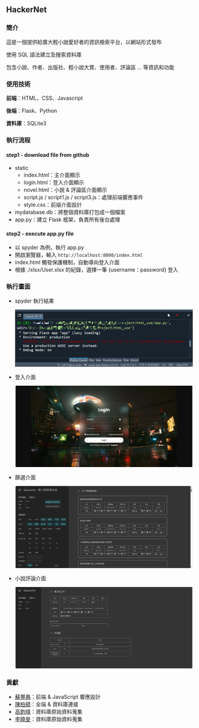 ## HackerNet

### 簡介

這是一個提供給廣大輕小說愛好者的資訊檢索平台，以網站形式發布

使用 SQL 語法建立及搜索資料庫

包含小說、作者、出版社、輕小說大賞、使用者、評論區 ... 等資訊和功能

### 使用技術

**前端**：HTML、CSS、Javascript

**後端**：Flask、Python

**資料庫**：SQLite3

### 執行流程

#### step1 - download file from github

- static
  - index.html：主介面顯示
  - login.html：登入介面顯示
  - novel.html：小說 & 評論區介面顯示
  - script.js / script1.js / script3.js：處理前端響應事件
  - style.css：前端介面設計
- mydatabase.db：將整個資料庫打包成一個檔案
- app.py：建立 Flask 框架，負責所有後台處理

#### step2 - execute app.py file

- 以 spyder 為例，執行 app.py
- 開啟瀏覽器，輸入 `http://localhost:8000/index.html`
- index.html 觸發保護機制，自動導向登入介面
- 根據 ./xlsx/User.xlsx 的紀錄，選擇一筆 {username：password} 登入

### 執行畫面

- spyder 執行結果
  
  <img src="https://github.com/FengDian-Su/HackerNet/blob/main/demo_img/lauch_demo.png" width="500">
  
- 登入介面
  
  <img src="https://github.com/FengDian-Su/HackerNet/blob/main/demo_img/login_demo.png" width="500">
  
- 篩選介面
  
  <img src="https://github.com/FengDian-Su/HackerNet/blob/main/demo_img/search_demo.png" width="500">
  
- 小說評論介面
  
  <img src="https://github.com/FengDian-Su/HackerNet/blob/main/demo_img/novel_demo.png" width="500">

### 貢獻

- [蘇豐典](https://github.com/FengDian-Su)：前端 & JavaScript 響應設計
- [陳柏硯](https://github.com/FengDian-Su)：全端 & 資料庫連接
- [高韵晴](https://github.com/FengDian-Su)：資料庫原始資料蒐集
- [李曉旻](https://github.com/FengDian-Su)：資料庫原始資料蒐集
